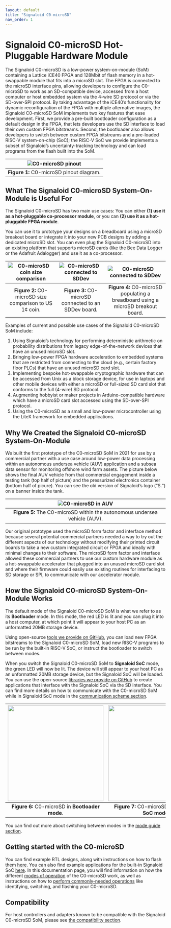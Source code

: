 ```yaml
---
layout: default
title: "Signaloid C0-microSD"
nav_order: 1
---
```


# Signaloid C0-microSD Hot-Pluggable Hardware Module
The Signaloid C0-microSD is a low-power system-on-module (SoM) containing a Lattice iCE40 FPGA and 128Mbit of flash memory in a hot-swappable module that fits into a microSD slot. The FPGA is connected to the microSD interface pins, allowing developers to configure the C0-microSD to work as an SD-compatible device, accessed from a host computer or host embedded system via the 4-wire SD protocol or via the SD-over-SPI protocol. By taking advantage of the iCE40’s functionality for dynamic reconfiguration of the FPGA with multiple alternative images, the Signaloid C0-microSD SoM implements two key features that ease development. First, we provide a pre-built bootloader configuration as a default design in the FPGA, that lets developers use the SD interface to load their own custom FPGA bitstreams. Second, the bootloader also allows developers to switch between custom FPGA bitstreams and a pre-loaded RISC-V system-on-chip (SoC); the RISC-V SoC we provide implements a subset of Signaloid’s uncertainty-tracking technology and  can load programs from the flash built into the SoM.

| ![C0-microSD pinout](/assets/images/C0-microSD-pinout-horizontal.png) |
|:--:|
| **Figure 1:** C0-microSD pinout diagram. |

## What The Signaloid C0-microSD System-On-Module is Useful For
The Signaloid C0-microSD has two main use cases: You can either **(1) use it as a hot-pluggable co-processor module**, or you can **(2) use it as a hot-pluggable FPGA module**. 

You can use it to prototype your designs on a breadboard using a microSD breakout board or integrate it into your new PCB designs by adding a dedicated microSD slot. You can even plug the Signaloid C0-microSD into an existing platform that supports microSD cards (like the Bee Data Logger or the Adafruit Adalogger) and use it as a co-processor.

| ![C0-microSD coin size comparison](/assets/images/C0-microSD-coin.jpeg) | ![C0-microSD connected to SDDev](/assets/images/C0-microSD-on-SDDev.jpeg) | ![C0-microSD connected to SDDev](./assets/images/ortho-renders/breakout-board/breakout-board-breadboard.png) |
|:--:| :--:| :--:|
| **Figure 2:** C0-microSD size comparison to US 1¢ coin. | **Figure 3:** C0-microSD connected to an SDDev board. | **Figure 4:** C0-microSD populating a breadboard using a microSD breakout board. |

Examples of current and possible use cases of the Signaloid C0-microSD SoM include:

1. Using Signaloid’s technology for performing deterministic arithmetic on probability distributions from legacy edge-of-the-network devices that have an unused microSD slot.
2. Bringing low-power FPGA hardware acceleration to embedded systems that are restricted from connecting to the cloud (e.g., certain factory floor PLCs) that have an unused microSD card slot.
3. Implementing bespoke hot-swappable cryptographic hardware that can be accessed from Unix as a block storage device, for use in laptops and other mobile devices with either a microSD or full-sized SD card slot that conforms to the full (4-wire) SD protocol.
4. Augmenting hobbyist or maker projects in Arduino-compatible hardware which have a microSD card slot accessed using the SD-over-SPI protocol.
5. Using the C0-microSD as a small and low-power microcontroller using the LiteX framework for embedded applications.

## Why We Created the Signaloid C0-microSD System-On-Module
We built the first prototype of the C0-microSD SoM in 2021 for use by a commercial partner with a use case around low-power data processing within an autonomous undersea vehicle (AUV) application and a subsea data sensor for monitoring offshore wind farm assets. The picture below shows the final AUV vehicle from that commercial engagement inside a testing tank (top half of picture) and the pressurized electronics container (bottom half of picure). You can see the old version of Signaloid’s logo (“S.“) on a banner inside the tank.

| ![C0-microSD in AUV](/assets/images/subsea-integration.png) |
|:--:|
| **Figure 5:** The C0-microSD within the autonomous undersea vehicle (AUV). |

Our original prototype used the microSD form factor and interface method because several potential commercial partners needed a way to try out the different aspects of our technology without modifying their printed circuit boards to take a new custom integrated circuit or FPGA and ideally with minimal changes to their software. The microSD form factor and interface allowed these commercial partners to use our custom hardware module as a hot-swappable accelerator that plugged into an unused microSD card slot and where their firmware could easily use existing routines for interfacing to SD storage or SPI, to communicate with our accelerator module.

## How the Signaloid C0-microSD System-On-Module Works
The default mode of the Signaloid C0-microSD SoM is what we refer to as its **Bootloader** mode. In this mode, the red LED is lit and you can plug it into a host computer, at which point it will appear to your host PC as an unformatted 20MB storage device. 

Using open-source [tools we provide on GitHub](https://github.com/signaloid/C0-microSD-utilities/), you can load new FPGA bitstreams to the Signaloid C0-microSD SoM, load new RISC-V programs to be run by the built-in RISC-V SoC, or instruct the bootloader to switch between modes. 

When you switch the Signaloid C0-microSD SoM to **Signaloid SoC** mode, the green LED will now be lit. The device will still appear to your host PC as an unformatted 20MB storage device, but the Signaloid SoC will be loaded. You can use the open-source [libraries we provide on GitHub](https://github.com/signaloid/C0-microSD-utilities/) to create applications that interface with the Signaloid SoC via the SD interface. You can find more details on how to communicate with the  C0-microSD SoM while in Signaloid SoC mode in the [communication scheme section](/hardware-overview/signaloid-core/communication-scheme).

| <img style=" width: 300px" src="/assets/images/ortho-renders/small_size/C0-uSD-ortho-render-top-red-led.png"> | <img style=" width: 300px" src="/assets/images/ortho-renders/small_size/C0-uSD-ortho-render-top-green-led.png"> |
|:--:| :--:| 
| **Figure 6:** C0-microSD in **Bootloader mode**. | **Figure 7:** C0-microSD in **Signaloid SoC mode**. |


You can find out more about switching between modes in the [mode guide section](/guides/switch-c0-microsd-mode).


## Getting started with the C0-microSD
You can find example RTL designs, along with instructions on how to flash them [here](https://github.com/signaloid/C0-microSD-hardware). You can also find example applications for the built-in Signaloid SoC [here](https://github.com/signaloid?q=Signaloid-C0-microSD-Demo). In this documentation page, you will find information on how the different [modes of operation](/hardware-overview/modes-of-operation.html) of the C0-microSD work, as well as instructions on how to [perform commonly-needed operations](/guides/) like identifying, switching, and flashing your C0-microSD.

## Compatibility
For host controllers and adapters known to be compatible with the Signaloid C0-microSD SoM, please see [the compatibility section](/hardware-overview/compatibility.html).
